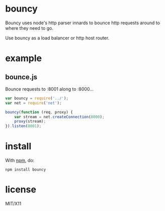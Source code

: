 bouncy
======

Bouncy uses node's http parser innards to bounce http requests around to where
they need to go.

Use bouncy as a load balancer or http host router.

example
=======

bounce.js
---------

Bounce requests to :8001 along to :8000...

````javascript
var bouncy = require('../');
var net = require('net');

bouncy(function (req, proxy) {
    var stream = net.createConnection(8000);
    proxy(stream);
}).listen(8001);
````

install
=======

With [npm](http://npmjs.org), do:

    npm install bouncy

license
=======

MIT/X11
